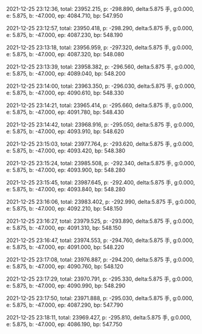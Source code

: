 2021-12-25 23:12:36, total: 23952.215, p: -298.890, delta:5.875 手, g:0.000, e: 5.875, b: -47.000, ep: 4084.710, bp: 547.950

2021-12-25 23:12:57, total: 23950.418, p: -298.290, delta:5.875 手, g:0.000, e: 5.875, b: -47.000, ep: 4087.230, bp: 548.190

2021-12-25 23:13:18, total: 23956.959, p: -297.320, delta:5.875 手, g:0.000, e: 5.875, b: -47.000, ep: 4087.320, bp: 548.080

2021-12-25 23:13:39, total: 23958.382, p: -296.560, delta:5.875 手, g:0.000, e: 5.875, b: -47.000, ep: 4089.040, bp: 548.200

2021-12-25 23:14:00, total: 23963.350, p: -296.030, delta:5.875 手, g:0.000, e: 5.875, b: -47.000, ep: 4090.610, bp: 548.330

2021-12-25 23:14:21, total: 23965.414, p: -295.660, delta:5.875 手, g:0.000, e: 5.875, b: -47.000, ep: 4091.780, bp: 548.430

2021-12-25 23:14:42, total: 23968.916, p: -295.050, delta:5.875 手, g:0.000, e: 5.875, b: -47.000, ep: 4093.910, bp: 548.620

2021-12-25 23:15:03, total: 23977.764, p: -293.620, delta:5.875 手, g:0.000, e: 5.875, b: -47.000, ep: 4093.420, bp: 548.380

2021-12-25 23:15:24, total: 23985.508, p: -292.340, delta:5.875 手, g:0.000, e: 5.875, b: -47.000, ep: 4093.900, bp: 548.280

2021-12-25 23:15:45, total: 23987.645, p: -292.400, delta:5.875 手, g:0.000, e: 5.875, b: -47.000, ep: 4093.840, bp: 548.280

2021-12-25 23:16:06, total: 23983.402, p: -292.990, delta:5.875 手, g:0.000, e: 5.875, b: -47.000, ep: 4092.210, bp: 548.150

2021-12-25 23:16:27, total: 23979.525, p: -293.890, delta:5.875 手, g:0.000, e: 5.875, b: -47.000, ep: 4091.310, bp: 548.150

2021-12-25 23:16:47, total: 23974.553, p: -294.760, delta:5.875 手, g:0.000, e: 5.875, b: -47.000, ep: 4091.000, bp: 548.220

2021-12-25 23:17:08, total: 23976.887, p: -294.200, delta:5.875 手, g:0.000, e: 5.875, b: -47.000, ep: 4090.760, bp: 548.120

2021-12-25 23:17:29, total: 23970.791, p: -295.330, delta:5.875 手, g:0.000, e: 5.875, b: -47.000, ep: 4090.990, bp: 548.290

2021-12-25 23:17:50, total: 23971.888, p: -295.030, delta:5.875 手, g:0.000, e: 5.875, b: -47.000, ep: 4087.290, bp: 547.790

2021-12-25 23:18:11, total: 23969.427, p: -295.810, delta:5.875 手, g:0.000, e: 5.875, b: -47.000, ep: 4086.190, bp: 547.750